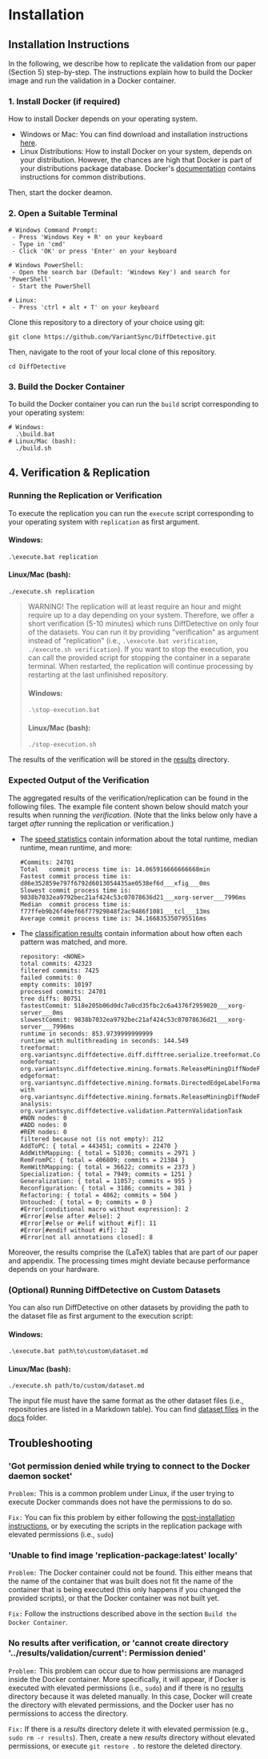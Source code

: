 # Installation
## Installation Instructions
In the following, we describe how to replicate the validation from our paper (Section 5) step-by-step.
The instructions explain how to build the Docker image and run the validation in a Docker container.

### 1. Install Docker (if required)
How to install Docker depends on your operating system.

- Windows or Mac: You can find download and installation instructions [here](https://www.docker.com/get-started).
- Linux Distributions: How to install Docker on your system, depends on your distribution. However, the chances are high that Docker is part of your distributions package database.
Docker's [documentation](https://docs.docker.com/engine/install/) contains instructions for common distributions.

Then, start the docker deamon.

### 2. Open a Suitable Terminal
```
# Windows Command Prompt: 
 - Press 'Windows Key + R' on your keyboard
 - Type in 'cmd' 
 - Click 'OK' or press 'Enter' on your keyboard
 
# Windows PowerShell:
 - Open the search bar (Default: 'Windows Key') and search for 'PowerShell'
 - Start the PowerShell
 
# Linux:
 - Press 'ctrl + alt + T' on your keyboard
```

Clone this repository to a directory of your choice using git:
```shell
git clone https://github.com/VariantSync/DiffDetective.git
```
Then, navigate to the root of your local clone of this repository.
```shell
cd DiffDetective
```

### 3. Build the Docker Container
To build the Docker container you can run the `build` script corresponding to your operating system:
```
# Windows: 
  .\build.bat
# Linux/Mac (bash): 
  ./build.sh
```

## 4. Verification & Replication

### Running the Replication or Verification
To execute the replication you can run the `execute` script corresponding to your operating system with `replication` as first argument.

#### Windows:
`.\execute.bat replication`
#### Linux/Mac (bash):
`./execute.sh replication`

> WARNING!
> The replication will at least require an hour and might require up to a day depending on your system.
> Therefore, we offer a short verification (5-10 minutes) which runs DiffDetective on only four of the datasets.
> You can run it by providing "verification" as argument instead of "replication" (i.e., `.\execute.bat verification`,  `./execute.sh verification`).
> If you want to stop the execution, you can call the provided script for stopping the container in a separate terminal.
> When restarted, the replication will continue processing by restarting at the last unfinished repository.
> #### Windows:
> `.\stop-execution.bat`
> #### Linux/Mac (bash):
> `./stop-execution.sh`

The results of the verification will be stored in the [results](results) directory.

### Expected Output of the Verification
The aggregated results of the verification/replication can be found in the following files.
The example file content shown below should match your results when running the _verification_.
(Note that the links below only have a target _after_ running the replication or verification.)

- The [speed statistics](results/validation/current/speedstatistics.txt) contain information about the total runtime, median runtime, mean runtime, and more:
  ```
  #Commits: 24701
  Total   commit process time is: 14.065916666666668min
  Fastest commit process time is: d86e352859e797f6792d6013054435ae0538ef6d___xfig___0ms
  Slowest commit process time is: 9838b7032ea9792bec21af424c53c07078636d21___xorg-server___7996ms
  Median  commit process time is: f77ffeb9b26f49ef66f77929848f2ac9486f1081___tcl___13ms
  Average commit process time is: 34.166835350795516ms
  ```
- The [classification results](results/validation/current/ultimateresult.metadata.txt) contain information about how often each pattern was matched, and more.
  ```
  repository: <NONE>
  total commits: 42323
  filtered commits: 7425
  failed commits: 0
  empty commits: 10197
  processed commits: 24701
  tree diffs: 80751
  fastestCommit: 518e205b06d0dc7a0cd35fbc2c6a4376f2959020___xorg-server___0ms
  slowestCommit: 9838b7032ea9792bec21af424c53c07078636d21___xorg-server___7996ms
  runtime in seconds: 853.9739999999999
  runtime with multithreading in seconds: 144.549
  treeformat: org.variantsync.diffdetective.diff.difftree.serialize.treeformat.CommitDiffDiffTreeLabelFormat
  nodeformat: org.variantsync.diffdetective.mining.formats.ReleaseMiningDiffNodeFormat
  edgeformat: org.variantsync.diffdetective.mining.formats.DirectedEdgeLabelFormat with org.variantsync.diffdetective.mining.formats.ReleaseMiningDiffNodeFormat
  analysis: org.variantsync.diffdetective.validation.PatternValidationTask
  #NON nodes: 0
  #ADD nodes: 0
  #REM nodes: 0
  filtered because not (is not empty): 212
  AddToPC: { total = 443451; commits = 22470 }
  AddWithMapping: { total = 51036; commits = 2971 }
  RemFromPC: { total = 406809; commits = 21384 }
  RemWithMapping: { total = 36622; commits = 2373 }
  Specialization: { total = 7949; commits = 1251 }
  Generalization: { total = 11057; commits = 955 }
  Reconfiguration: { total = 3186; commits = 381 }
  Refactoring: { total = 4862; commits = 504 }
  Untouched: { total = 0; commits = 0 }
  #Error[conditional macro without expression]: 2
  #Error[#else after #else]: 2
  #Error[#else or #elif without #if]: 11
  #Error[#endif without #if]: 12
  #Error[not all annotations closed]: 8
  ```

Moreover, the results comprise the (LaTeX) tables that are part of our paper and appendix.
The processing times might deviate because performance depends on your hardware.

### (Optional) Running DiffDetective on Custom Datasets
You can also run DiffDetective on other datasets by providing the path to the dataset file as first argument to the execution script:

#### Windows:
`.\execute.bat path\to\custom\dataset.md`
#### Linux/Mac (bash):
`./execute.sh path/to/custom/dataset.md`

The input file must have the same format as the other dataset files (i.e., repositories are listed in a Markdown table). You can find [dataset files](docs/datasets.md) in the [docs](docs) folder.

## Troubleshooting

### 'Got permission denied while trying to connect to the Docker daemon socket'
`Problem:` This is a common problem under Linux, if the user trying to execute Docker commands does not have the permissions to do so. 

`Fix:` You can fix this problem by either following the [post-installation instructions](https://docs.docker.com/engine/install/linux-postinstall/), or by executing the scripts in the replication package with elevated permissions (i.e., `sudo`)

### 'Unable to find image 'replication-package:latest' locally'
`Problem:` The Docker container could not be found. This either means that the name of the container that was built does not fit the name of the container that is being executed (this only happens if you changed the provided scripts), or that the Docker container was not built yet. 

`Fix:` Follow the instructions described above in the section `Build the Docker Container`.

### No results after verification, or 'cannot create directory '../results/validation/current': Permission denied'
`Problem:` This problem can occur due to how permissions are managed inside the Docker container. More specifically, it will appear, if Docker is executed with elevated permissions (i.e., `sudo`) and if there is no [results](results) directory because it was deleted manually. In this case, Docker will create the directory with elevated permissions, and the Docker user has no permissions to access the directory.

`Fix:` If there is a _results_ directory delete it with elevated permission (e.g., `sudo rm -r results`). 
Then, create a new _results_ directory without elevated permissions, or execute `git restore .` to restore the deleted directory.

